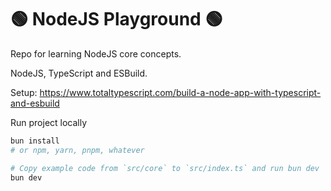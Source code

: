 # 🟢 NodeJS Playground 🟢

Repo for learning NodeJS core concepts.

NodeJS, TypeScript and ESBuild.

Setup: https://www.totaltypescript.com/build-a-node-app-with-typescript-and-esbuild

Run project locally

```bash
bun install
# or npm, yarn, pnpm, whatever

# Copy example code from `src/core` to `src/index.ts` and run bun dev
bun dev
```
